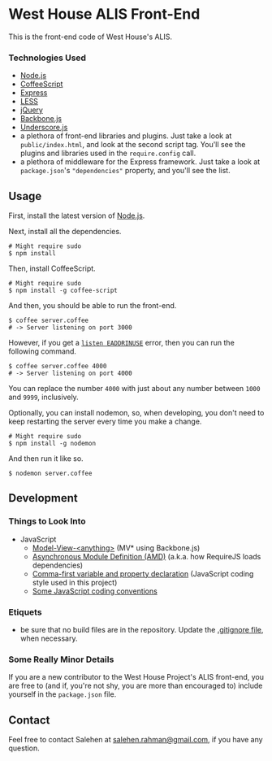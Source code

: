 # West House ALIS Front-End

This is the front-end code of West House's ALIS.

### Technologies Used

* [Node.js](http://nodejs.org/)
* [CoffeeScript](http://coffeescript.org/)
* [Express](http://expressjs.com/)
* [LESS](http://lesscss.org/)
* [jQuery](http://jquery.com/)
* [Backbone.js](http://backbonejs.org/)
* [Underscore.js](http://underscorejs.org/)
* a plethora of front-end libraries and plugins. Just take a look at `public/index.html`, and look at the second script tag. You'll see the plugins and libraries used in the `require.config` call.
* a plethora of middleware for the Express framework. Just take a look at `package.json`'s `"dependencies"` property, and you'll see the list.

## Usage

First, install the latest version of [Node.js](http://nodejs.org/).

Next, install all the dependencies.

```shell
# Might require sudo
$ npm install
```

Then, install CoffeeScript.

```shell
# Might require sudo
$ npm install -g coffee-script
```

And then, you should be able to run the front-end.

```shell
$ coffee server.coffee
# -> Server listening on port 3000
```

However, if you get a <a href="https://gist.github.com/4333329" target="_blank">`listen EADDRINUSE`</a> error, then you can run the following command.

```shell
$ coffee server.coffee 4000
# -> Server listening on port 4000
```

You can replace the number `4000` with just about any number between `1000` and `9999`, inclusively.

Optionally, you can install nodemon, so, when developing, you don't need to keep restarting the server every time you make a change.

```shell
# Might require sudo
$ npm install -g nodemon
```

And then run it like so.

```shell
$ nodemon server.coffee
```

## Development

### Things to Look Into

* JavaScript
  * <a href="http://backbonetutorials.com/" target="_blank">Model-View-&lt;anything&gt;</a> (MV* using Backbone.js)
  * <a href="http://requirejs.org/docs/whyamd.html" target="_blank">Asynchronous Module Definition (AMD)</a> (a.k.a. how RequireJS loads dependencies)
  * <a href="https://gist.github.com/357981/" target="_blank">Comma-first variable and property declaration</a> (JavaScript coding style used in this project)
  * <a href="http://pkp.sfu.ca/wiki/index.php/JavaScript_coding_conventions" target="_blank">Some JavaScript coding conventions</a>

### Etiquets

* be sure that no build files are in the repository. Update the [.gitignore file](http://gitready.com/beginner/2009/01/19/ignoring-files.html), when necessary.

### Some Really Minor Details

If you are a new contributor to the West House Project's ALIS front-end, you are free to (and if, you're not shy, you are more than encouraged to) include yourself in the `package.json` file.

## Contact

Feel free to contact Salehen at [salehen.rahman@gmail.com](mailto:salehen.rahman@gmail.com), if you have any question.